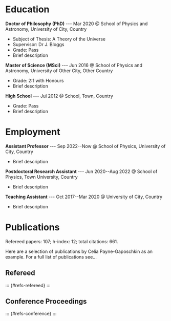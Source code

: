 # Education

**Doctor of Philosophy (PhD)** --- Mar 2020 @ School of Physics and
Astronomy, University of City, Country

- Subject of Thesis: A Theory of the Universe
- Supervisor: Dr J. Bloggs
- Grade: Pass
- Brief description

**Master of Science (MSci)** --- Jun 2016 @ School of Physics and Astronomy,
University of Other City, Other Country

- Grade: 2:1 with Honours
- Brief description

**High School** --- Jul 2012 @ School, Town, Country

- Grade: Pass
- Brief description

# Employment

**Assistant Professor** --- Sep 2022--Now @ School of Physics,
University of City, Country

- Brief description

**Postdoctoral Research Assistant** --- Jun 2020--Aug 2022 @ School of Physics,
Town University, Country

- Brief description

**Teaching Assistant** --- Oct 2017--Mar 2020 @ University of City, Country

- Brief description

# Publications

Refereed papers: 107; h-index: 12; total citations: 661.  

Here are a selection of publications by Celia Payne-Gaposchkin as an example. For a full list of publications see...

## Refereed

::: {#refs-refereed}
:::

## Conference Proceedings

::: {#refs-conference}
:::

